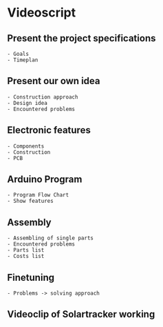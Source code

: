 # Videoscript
## Present the project specifications
    - Goals
    - Timeplan

## Present our own idea
    - Construction approach
    - Design idea
    - Encountered problems

## Electronic features
    - Components
    - Construction
    - PCB

## Arduino Program
    - Program Flow Chart
    - Show features

## Assembly
    - Assembling of single parts
    - Encountered problems
    - Parts list
    - Costs list

## Finetuning
    - Problems -> solving approach

## Videoclip of Solartracker working
